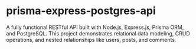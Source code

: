 # prisma-express-postgres-api
A fully functional RESTful API built with Node.js, Express.js, Prisma ORM, and PostgreSQL. This project demonstrates relational data modeling, CRUD operations, and nested relationships like users, posts, and comments.
